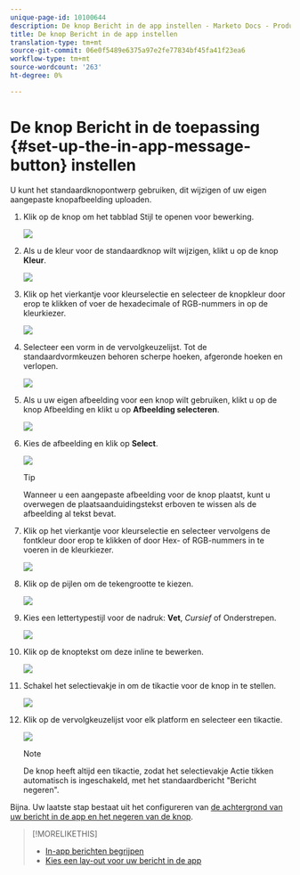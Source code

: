 ```yaml
---
unique-page-id: 10100644
description: De knop Bericht in de app instellen - Marketo Docs - Productdocumentatie
title: De knop Bericht in de app instellen
translation-type: tm+mt
source-git-commit: 06e0f5489e6375a97e2fe77834bf45fa41f23ea6
workflow-type: tm+mt
source-wordcount: '263'
ht-degree: 0%

---
```



# De knop Bericht in de toepassing {#set-up-the-in-app-message-button} instellen

U kunt het standaardknopontwerp gebruiken, dit wijzigen of uw eigen aangepaste knopafbeelding uploaden.

1. Klik op de knop om het tabblad Stijl te openen voor bewerking.

   ![](assets/image2016-5-6-15-3a6-3a55.png)

1. Als u de kleur voor de standaardknop wilt wijzigen, klikt u op de knop **Kleur**.

   ![](assets/image2016-5-6-15-3a10-3a38.png)

1. Klik op het vierkantje voor kleurselectie en selecteer de knopkleur door erop te klikken of voer de hexadecimale of RGB-nummers in op de kleurkiezer.

   ![](assets/image2016-5-6-15-3a14-3a8.png)

1. Selecteer een vorm in de vervolgkeuzelijst. Tot de standaardvormkeuzen behoren scherpe hoeken, afgeronde hoeken en verlopen.

   ![](assets/image2016-5-6-15-3a16-3a26.png)

1. Als u uw eigen afbeelding voor een knop wilt gebruiken, klikt u op de knop Afbeelding en klikt u op **Afbeelding selecteren**.

   ![](assets/image2016-5-6-15-3a18-3a18.png)

1. Kies de afbeelding en klik op **Select**.

   ![](assets/image2016-5-6-16-3a36-3a0.png)

   >[!TIP]
   >
   >Wanneer u een aangepaste afbeelding voor de knop plaatst, kunt u overwegen de plaatsaanduidingstekst erboven te wissen als de afbeelding al tekst bevat.

1. Klik op het vierkantje voor kleurselectie en selecteer vervolgens de fontkleur door erop te klikken of door Hex- of RGB-nummers in te voeren in de kleurkiezer.

   ![](assets/image2016-5-6-16-3a39-3a4.png)

1. Klik op de pijlen om de tekengrootte te kiezen.

   ![](assets/image2016-5-6-16-3a41-3a52.png)

1. Kies een lettertypestijl voor de nadruk: **Vet**, _Cursief_ of Onderstrepen.

   ![](assets/image2016-5-6-16-3a43-3a47.png)

1. Klik op de knoptekst om deze inline te bewerken.

   ![](assets/image2016-5-6-16-3a46-3a17.png)

1. Schakel het selectievakje in om de tikactie voor de knop in te stellen.

   ![](assets/image2016-5-6-16-3a47-3a54.png)

1. Klik op de vervolgkeuzelijst voor elk platform en selecteer een tikactie.

   ![](assets/image2016-5-6-16-3a49-3a40.png)

   >[!NOTE]
   >
   >De knop heeft altijd een tikactie, zodat het selectievakje Actie tikken automatisch is ingeschakeld, met het standaardbericht &quot;Bericht negeren&quot;.

Bijna. Uw laatste stap bestaat uit het configureren van [de achtergrond van uw bericht in de app en het negeren van de knop](/help/marketo/product-docs/mobile-marketing/in-app-messages/creating-in-app-messages/set-up-the-in-app-message-background.md).

>[!MORELIKETHIS]
>
>* [In-app berichten begrijpen](/help/marketo/product-docs/mobile-marketing/in-app-messages/understanding-in-app-messages.md)
>* [Kies een lay-out voor uw bericht in de app](/help/marketo/product-docs/mobile-marketing/in-app-messages/creating-in-app-messages/choose-a-layout-for-your-in-app-message.md)

